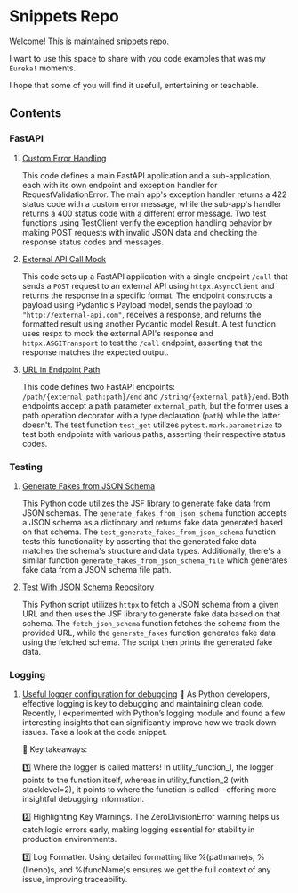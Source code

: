 # Snippets Repo

Welcome! This is maintained snippets repo. 

I want to use this space to share with you code examples that was my `Eureka!` moments.

I hope that some of you will find it usefull, entertaining or teachable.

## Contents

### FastAPI

1. [Custom Error Handling](fastapi/001_custom_error_handling.py)
   
   This code defines a main FastAPI application and a sub-application, each with its own endpoint and exception handler for RequestValidationError. The main app's exception handler returns a 422 status code with a custom error message, while the sub-app's handler returns a 400 status code with a different error message. Two test functions using TestClient verify the exception handling behavior by making POST requests with invalid JSON data and checking the response status codes and messages.

2. [External API Call Mock](fastapi/002_external_api_call_mock.py)
   
   This code sets up a FastAPI application with a single endpoint `/call` that sends a `POST` request to an external API using `httpx.AsyncClient` and returns the response in a specific format. The endpoint constructs a payload using Pydantic's Payload model, sends the payload to `"http://external-api.com"`, receives a response, and returns the formatted result using another Pydantic model Result. A test function uses respx to mock the external API's response and `httpx.ASGITransport` to test the `/call` endpoint, asserting that the response matches the expected output.

3. [URL in Endpoint Path](fastapi/003_url_in_endpoint_path.py)
   
   This code defines two FastAPI endpoints: `/path/{external_path:path}/end` and `/string/{external_path}/end`. Both endpoints accept a path parameter `external_path`, but the former uses a path operation decorator with a type declaration (`path`) while the latter doesn't. The test function `test_get` utilizes `pytest.mark.parametrize` to test both endpoints with various paths, asserting their respective status codes.


### Testing

1. [Generate Fakes from JSON Schema](testing/001_generate_fakes_from_json_schema.py)
   
   This Python code utilizes the JSF library to generate fake data from JSON schemas. The `generate_fakes_from_json_schema` function accepts a JSON schema as a dictionary and returns fake data generated based on that schema. The `test_generate_fakes_from_json_schema` function tests this functionality by asserting that the generated fake data matches the schema's structure and data types. Additionally, there's a similar function `generate_fakes_from_json_schema_file` which generates fake data from a JSON schema file path.

2. [Test With JSON Schema Repository](testing/002_test_with_json_schema_repository.py)
   
   This Python script utilizes `httpx` to fetch a JSON schema from a given URL and then uses the JSF library to generate fake data based on that schema. The `fetch_json_schema` function fetches the schema from the provided URL, while the `generate_fakes` function generates fake data using the fetched schema. The script then prints the generated fake data.


### Logging

1. [Useful logger configuration for debugging](logging/001_utility_func_logging_points_to_caller.py)
   🐍 As Python developers, effective logging is key to debugging and maintaining clean code. Recently, I experimented with Python’s logging module and found a few interesting insights that can significantly improve how we track down issues. Take a look at the code snippet.

   🔑 Key takeaways:

   1️⃣ Where the logger is called matters! In utility_function_1, the logger points to the function itself, whereas in utility_function_2 (with stacklevel=2), it points to where the function is called—offering more insightful debugging information.

   2️⃣ Highlighting Key Warnings. The ZeroDivisionError warning helps us catch logic errors early, making logging essential for stability in production environments.

   3️⃣ Log Formatter. Using detailed formatting like %(pathname)s, %(lineno)s, and %(funcName)s ensures we get the full context of any issue, improving traceability.